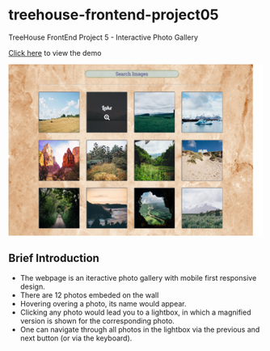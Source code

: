 # treehouse-frontend-project05
TreeHouse FrontEnd Project 5 - Interactive Photo Gallery

[Click here](https://canpu.github.io/treehouse-frontend-project05/) to view the demo

![](images/project05.png)

## Brief Introduction

* The webpage is an iteractive photo gallery with mobile first responsive design.
* There are 12 photos embeded on the wall
* Hovering overing a photo, its name would appear.
* Clicking any photo would lead you to a lightbox, in which a magnified version is shown for the corresponding photo.
* One can navigate through all photos in the lightbox via the previous and next button (or via the keyboard).

